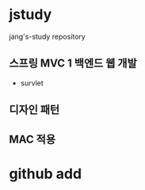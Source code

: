 # jstudy
jang's-study repository

## 스프링 MVC 1 백엔드 웹 개발
- survlet


## 디자인 패턴 


## MAC 적용


# github add 


